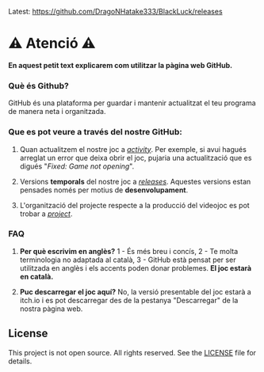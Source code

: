 Latest: https://github.com/DragoNHatake333/BlackLuck/releases



# ⚠ Atenció ⚠


**En aquest petit text explicarem com utilitzar la pàgina web GitHub.**





### Què és Github?


GitHub és una plataforma per guardar i mantenir actualitzat el teu programa de manera neta i organitzada.





### Que es pot veure a través del nostre GitHub:


1. Quan actualitzem el nostre joc a [*activity*](https://github.com/DragoNHatake333/BlackLuck/activity). Per exemple, si avui hagués arreglat un error que deixa obrir el joc, pujaria una actualització que es digués "*Fixed: Game not opening*".


2. Versions **temporals** del nostre joc a [*releases*](https://github.com/DragoNHatake333/BlackLuck/releases). Aquestes versions estan pensades només per motius de **desenvolupament**.


3. L'organització del projecte respecte a la producció del videojoc es pot trobar a [*project*](https://github.com/users/DragoNHatake333/projects/1).





### FAQ



1. **Per què escrivim en anglès?** 1 - És més breu i concís, 2 - Te molta terminologia no adaptada al català, 3 - GitHub està pensat per ser utilitzada en anglès i els accents poden donar problemes. **El joc estarà en català.**


2. **Puc descarregar el joc aquí?** No, la versió presentable del joc estarà a itch.io i es pot descarregar des de la pestanya "Descarregar" de la nostra pàgina web.



## License

This project is not open source. All rights reserved. See the [LICENSE](./LICENSE) file for details.
